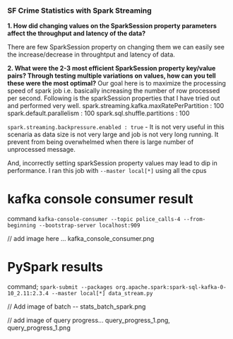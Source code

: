### SF Crime Statistics with Spark Streaming 

**1. How did changing values on the SparkSession property parameters affect the throughput and latency of the data?**

There are few SparkSession property on changing them we can easily see the increase/decrease in throughtput and latency of data.

**2. What were the 2-3 most efficient SparkSession property key/value pairs? Through testing multiple variations on values, how can you tell these were the most optimal?**
Our goal here is to maximize the processing speed of spark job i.e. basically increasing the number of row processed per second. Following is the sparkSession properties that I have tried out and performed very well. 
spark.streaming.kafka.maxRatePerPartition : 100
spark.default.parallelism : 100
spark.sql.shuffle.partitions : 100

`spark.streaming.backpressure.enabled : true` - It is not very useful in this scenaria as data size is not very large and job is not very long running. It prevent from being overwhelmed when there is large number of unprocessed message. 

And, incorrectly setting sparkSession property values may lead to dip in performance.
I ran this job with `--master local[*]` using all the cpus

# kafka console consumer result
command `kafka-console-consumer --topic police_calls-4 --from-beginning --bootstrap-server localhost:909`

// add image here ... kafka_console_consumer.png

# PySpark results
command; `spark-submit --packages org.apache.spark:spark-sql-kafka-0-10_2.11:2.3.4 --master local[*] data_stream.py`

// Add image of batch -- stats_batch_spark.png

// add image of query progress... query_progress_1.png, query_progress_1.png

